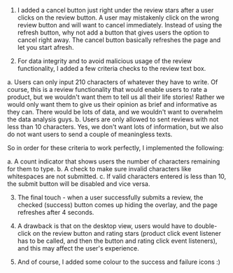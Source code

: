 1. I added a cancel button just right under the review stars after a user clicks on the review button. A user may mistakenly click on the wrong review button and will want to cancel immediately. Instead of using the refresh button, why not add a button that gives users the option to cancel right away. The cancel button basically refreshes the page and let you start afresh.

2. For data integrity and to avoid malicious usage of the review functionality, I added a few criteria checks to the review text box.

a. Users can only input 210 characters of whatever they have to write. Of course, this is a review functionality that would enable users to rate a product, but we wouldn't want them to tell us all their life stories! Rather we would only want them to give us their opinion as brief and informative as they can. There would be lots of data, and we wouldn't want to overwhelm the data analysis guys.
b. Users are only allowed to sent reviews with not less than 10 characters. Yes, we don't want lots of information, but we also do not want users to send a couple of meaningless texts.

So in order for these criteria to work perfectly, I implemented the following:

a. A count indicator that shows users the number of characters remaining for them to type.
b. A check to make sure invalid characters like whitespaces are not submitted.
c. If valid characters entered is less than 10, the submit button will be disabled and vice versa.

3. The final touch - when a user successfully submits a review, the checked (success) button comes up hiding the overlay, and the page refreshes after 4 seconds.

4. A drawback is that on the desktop view, users would have to double-click on the review button and rating stars (product click event listener has to be called, and then the button and rating click event listeners), and this may affect the user's experience.

5. And of course, I added some colour to the success and failure icons :)
